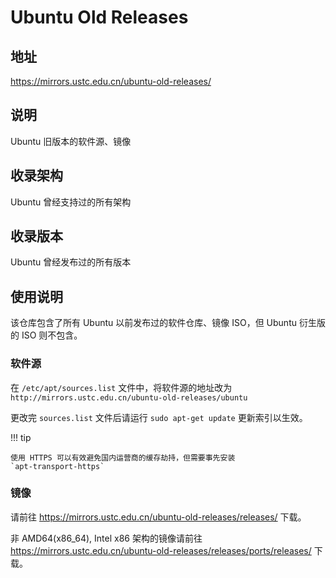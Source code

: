 # Ubuntu Old Releases

## 地址

<https://mirrors.ustc.edu.cn/ubuntu-old-releases/>

## 说明

Ubuntu 旧版本的软件源、镜像

## 收录架构

Ubuntu 曾经支持过的所有架构

## 收录版本

Ubuntu 曾经发布过的所有版本

## 使用说明

该仓库包含了所有 Ubuntu 以前发布过的软件仓库、镜像 ISO，但 Ubuntu
衍生版的 ISO 则不包含。

### 软件源

在 `/etc/apt/sources.list`
文件中，将软件源的地址改为
`http://mirrors.ustc.edu.cn/ubuntu-old-releases/ubuntu`

更改完 `sources.list` 文件后请运行
`sudo apt-get update` 更新索引以生效。

!!! tip

    使用 HTTPS 可以有效避免国内运营商的缓存劫持，但需要事先安装
    `apt-transport-https`

### 镜像

请前往 <https://mirrors.ustc.edu.cn/ubuntu-old-releases/releases/>
下载。

非 AMD64(x86_64), Intel x86 架构的镜像请前往
<https://mirrors.ustc.edu.cn/ubuntu-old-releases/releases/ports/releases/>
下载。

